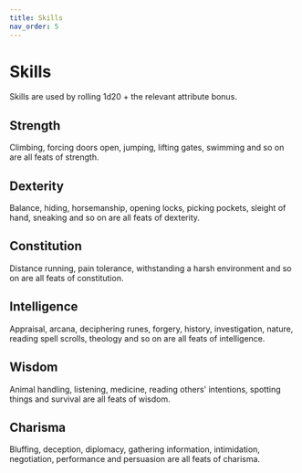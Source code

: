 ```yaml
---
title: Skills
nav_order: 5
---
```


# Skills
Skills are used by rolling 1d20 + the relevant attribute bonus.

## Strength
Climbing, forcing doors open, jumping, lifting gates, swimming and so on are all feats of strength.

## Dexterity
Balance, hiding, horsemanship, opening locks, picking pockets, sleight of hand, sneaking and so on are all feats of dexterity.

## Constitution
Distance running, pain tolerance, withstanding a harsh environment and so on are all feats of constitution.

## Intelligence
Appraisal, arcana, deciphering runes, forgery, history, investigation, nature, reading spell scrolls, theology and so on are all feats of intelligence.

## Wisdom
Animal handling, listening, medicine, reading others' intentions, spotting things and survival are all feats of wisdom.

## Charisma
Bluffing, deception, diplomacy, gathering information, intimidation, negotiation, performance and persuasion are all feats of charisma.
